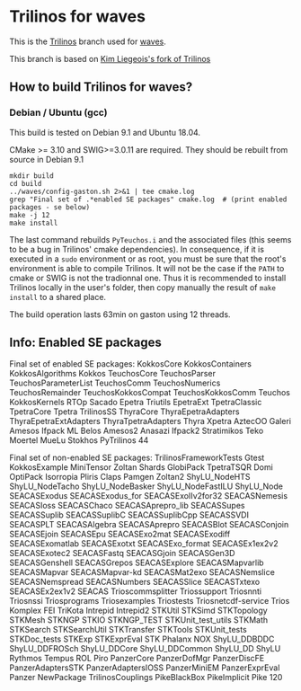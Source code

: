 # Trilinos for waves

This is the [Trilinos](https://github.com/trilinos/Trilinos) branch used for [waves](https://github.com/ulgltas/waves).

This branch is based on [Kim Liegeois's fork of Trilinos](https://github.com/kliegeois/Trilinos)

## How to build Trilinos for waves?

### Debian / Ubuntu (gcc)

This build is tested on Debian 9.1 and Ubuntu 18.04.

CMake >= 3.10 and SWIG>=3.0.11 are required. They should be rebuilt from source in Debian 9.1

```
mkdir build
cd build
../waves/config-gaston.sh 2>&1 | tee cmake.log
grep "Final set of .*enabled SE packages" cmake.log  # (print enabled packages - se below)
make -j 12 
make install
```

The last command rebuilds `PyTeuchos.i` and the associated files (this seems to be a bug in Trilinos' cmake dependencies). In consequence, if it is executed in a `sudo` environment or as root, you must be sure that the root's environment is able to compile Trilinos. It will not be the case if the `PATH` to cmake or SWIG is not the tradionnal one.
Thus it is recommended to install Trilinos locally in the user's folder, then copy manually the result of `make install` to a shared place.

The build operation lasts 63min on gaston using 12 threads.

## Info: Enabled SE packages

Final set of enabled SE packages:  KokkosCore KokkosContainers KokkosAlgorithms Kokkos TeuchosCore TeuchosParser TeuchosParameterList TeuchosComm TeuchosNumerics TeuchosRemainder TeuchosKokkosCompat TeuchosKokkosComm Teuchos KokkosKernels RTOp Sacado Epetra Triutils EpetraExt TpetraClassic TpetraCore Tpetra TrilinosSS ThyraCore ThyraEpetraAdapters ThyraEpetraExtAdapters ThyraTpetraAdapters Thyra Xpetra AztecOO Galeri Amesos Ifpack ML Belos Amesos2 Anasazi Ifpack2 Stratimikos Teko Moertel MueLu Stokhos PyTrilinos 44

Final set of non-enabled SE packages:  TrilinosFrameworkTests Gtest KokkosExample MiniTensor Zoltan Shards GlobiPack TpetraTSQR Domi OptiPack Isorropia Pliris Claps Pamgen Zoltan2 ShyLU_NodeHTS ShyLU_NodeTacho ShyLU_NodeBasker ShyLU_NodeFastILU ShyLU_Node SEACASExodus SEACASExodus_for SEACASExoIIv2for32 SEACASNemesis SEACASIoss SEACASChaco SEACASAprepro_lib SEACASSupes SEACASSuplib SEACASSuplibC SEACASSuplibCpp SEACASSVDI SEACASPLT SEACASAlgebra SEACASAprepro SEACASBlot SEACASConjoin SEACASEjoin SEACASEpu SEACASExo2mat SEACASExodiff SEACASExomatlab SEACASExotxt SEACASExo_format SEACASEx1ex2v2 SEACASExotec2 SEACASFastq SEACASGjoin SEACASGen3D SEACASGenshell SEACASGrepos SEACASExplore SEACASMapvarlib SEACASMapvar SEACASMapvar-kd SEACASMat2exo SEACASNemslice SEACASNemspread SEACASNumbers SEACASSlice SEACASTxtexo SEACASEx2ex1v2 SEACAS Trioscommsplitter Triossupport Triosnnti Triosnssi Triosprograms Triosexamples Triostests Triosnetcdf-service Trios Komplex FEI TriKota Intrepid Intrepid2 STKUtil STKSimd STKTopology STKMesh STKNGP STKIO STKNGP_TEST STKUnit_test_utils STKMath STKSearch STKSearchUtil STKTransfer STKTools STKUnit_tests STKDoc_tests STKExp STKExprEval STK Phalanx NOX ShyLU_DDBDDC ShyLU_DDFROSch ShyLU_DDCore ShyLU_DDCommon ShyLU_DD ShyLU Rythmos Tempus ROL Piro PanzerCore PanzerDofMgr PanzerDiscFE PanzerAdaptersSTK PanzerAdaptersIOSS PanzerMiniEM PanzerExprEval Panzer NewPackage TrilinosCouplings PikeBlackBox PikeImplicit Pike 120



